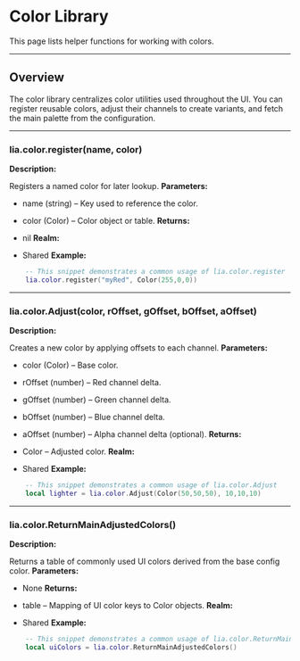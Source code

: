 # Color Library

This page lists helper functions for working with colors.

---

## Overview

The color library centralizes color utilities used throughout the UI. You can register reusable colors, adjust their channels to create variants, and fetch the main palette from the configuration.

---

### lia.color.register(name, color)

    
**Description:**

Registers a named color for later lookup.
**Parameters:**

* name (string) – Key used to reference the color.
* color (Color) – Color object or table.
**Returns:**

* nil
**Realm:**

* Shared
**Example:**

```lua
    -- This snippet demonstrates a common usage of lia.color.register
    lia.color.register("myRed", Color(255,0,0))
```

---


### lia.color.Adjust(color, rOffset, gOffset, bOffset, aOffset)

    
**Description:**

Creates a new color by applying offsets to each channel.
**Parameters:**

* color (Color) – Base color.
* rOffset (number) – Red channel delta.
* gOffset (number) – Green channel delta.
* bOffset (number) – Blue channel delta.
* aOffset (number) – Alpha channel delta (optional).
**Returns:**

* Color – Adjusted color.
**Realm:**

* Shared
**Example:**

```lua
    -- This snippet demonstrates a common usage of lia.color.Adjust
    local lighter = lia.color.Adjust(Color(50,50,50), 10,10,10)
```

---


### lia.color.ReturnMainAdjustedColors()

    
**Description:**

Returns a table of commonly used UI colors derived from the base config color.
**Parameters:**

* None
**Returns:**

* table – Mapping of UI color keys to Color objects.
**Realm:**

* Shared
**Example:**

```lua
    -- This snippet demonstrates a common usage of lia.color.ReturnMainAdjustedColors
    local uiColors = lia.color.ReturnMainAdjustedColors()
```
